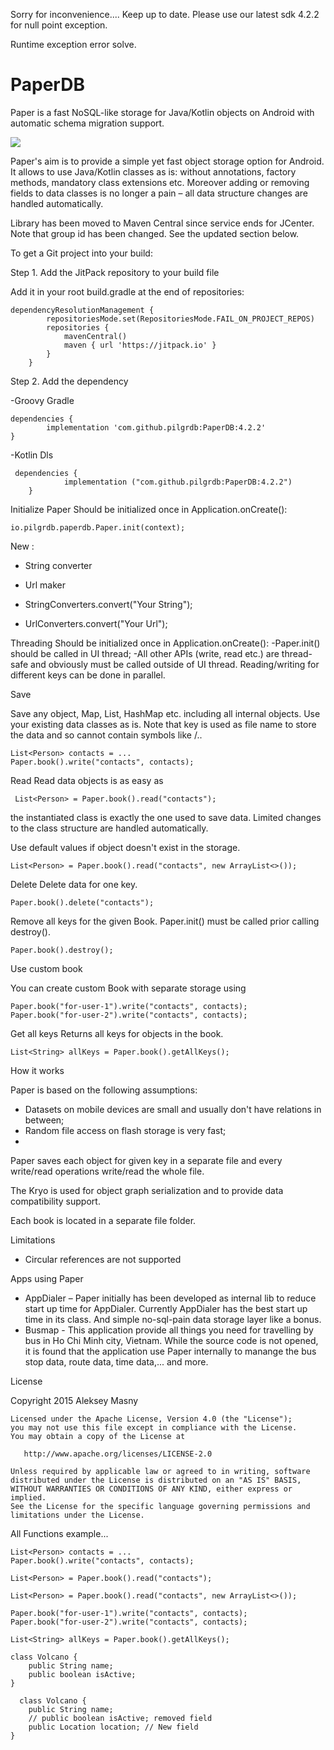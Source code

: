 Sorry for inconvenience....
Keep up to date.
Please use our latest sdk 4.2.2 for null point exception.

Runtime exception error solve.

# PaperDB
Paper is a fast NoSQL-like storage for Java/Kotlin objects on Android with automatic schema migration support.

[![](https://jitpack.io/v/pilgrdb/PaperDB.svg)](https://jitpack.io/#pilgrdb/PaperDB)


Paper's aim is to provide a simple yet fast object storage option for Android. It allows to use Java/Kotlin classes as is: without annotations, factory methods, mandatory class extensions etc. Moreover adding or removing fields to data classes is no longer a pain – all data structure changes are handled automatically.

Library has been moved to Maven Central since service ends for JCenter. Note that group id has been changed. See the updated section below.

To get a Git project into your build:

Step 1. Add the JitPack repository to your build file

Add it in your root build.gradle at the end of repositories:

	dependencyResolutionManagement {
			repositoriesMode.set(RepositoriesMode.FAIL_ON_PROJECT_REPOS)
			repositories {
				mavenCentral()
				maven { url 'https://jitpack.io' }
			}
		}

 Step 2. Add the dependency

  -Groovy Gradle
  
 	dependencies {
	        implementation 'com.github.pilgrdb:PaperDB:4.2.2'
	}

 -Kotlin Dls
 
	 dependencies {
		        implementation ("com.github.pilgrdb:PaperDB:4.2.2")
		}

Initialize Paper
Should be initialized once in Application.onCreate():

	io.pilgrdb.paperdb.Paper.init(context);


New :
- String converter
- Url maker

- StringConverters.convert("Your String");
- UrlConverters.convert("Your Url");

Threading
Should be initialized once in Application.onCreate():
-Paper.init() should be called in UI thread;
-All other APIs (write, read etc.) are thread-safe and obviously must be called outside of UI thread. Reading/writing for different keys can be done in parallel.


Save

Save any object, Map, List, HashMap etc. including all internal objects. Use your existing data classes as is. Note that key is used as file name to store the data and so cannot contain symbols like /..

	List<Person> contacts = ...
	Paper.book().write("contacts", contacts);

 Read
 Read data objects is as easy as
 
	 List<Person> = Paper.book().read("contacts");

the instantiated class is exactly the one used to save data. Limited changes to the class structure are handled automatically.

Use default values if object doesn't exist in the storage.

	List<Person> = Paper.book().read("contacts", new ArrayList<>());

 Delete
 Delete data for one key.

	Paper.book().delete("contacts");

Remove all keys for the given Book. Paper.init() must be called prior calling destroy().

	Paper.book().destroy();

 Use custom book

You can create custom Book with separate storage using

	Paper.book("for-user-1").write("contacts", contacts);
	Paper.book("for-user-2").write("contacts", contacts);

 Get all keys
Returns all keys for objects in the book.

	List<String> allKeys = Paper.book().getAllKeys();

How it works

Paper is based on the following assumptions:

- Datasets on mobile devices are small and usually don't have relations in between;
- Random file access on flash storage is very fast;
- 
Paper saves each object for given key in a separate file and every write/read operations write/read the whole file.

The Kryo is used for object graph serialization and to provide data compatibility support.

Each book is located in a separate file folder.


Limitations
- Circular references are not supported

Apps using Paper
- AppDialer – Paper initially has been developed as internal lib to reduce start up time for AppDialer. Currently AppDialer has the best start up time in its class. And simple no-sql-pain data storage layer like a bonus.
- Busmap - This application provide all things you need for travelling by bus in Ho Chi Minh city, Vietnam. While the source code is not opened, it is found that the application use Paper internally to manange the bus stop data, route data, time data,... and more.

License

Copyright 2015 Aleksey Masny

	Licensed under the Apache License, Version 4.0 (the "License");
	you may not use this file except in compliance with the License.
	You may obtain a copy of the License at
	
	   http://www.apache.org/licenses/LICENSE-2.0
	
	Unless required by applicable law or agreed to in writing, software
	distributed under the License is distributed on an "AS IS" BASIS,
	WITHOUT WARRANTIES OR CONDITIONS OF ANY KIND, either express or implied.
	See the License for the specific language governing permissions and
	limitations under the License.


All Functions example...

	List<Person> contacts = ...
	Paper.book().write("contacts", contacts);

	List<Person> = Paper.book().read("contacts");

	List<Person> = Paper.book().read("contacts", new ArrayList<>());

	Paper.book("for-user-1").write("contacts", contacts);
	Paper.book("for-user-2").write("contacts", contacts);

	List<String> allKeys = Paper.book().getAllKeys();

	class Volcano {
	    public String name;
	    public boolean isActive;
	}

	  class Volcano {
	    public String name;
	    // public boolean isActive; removed field
	    public Location location; // New field
	}
